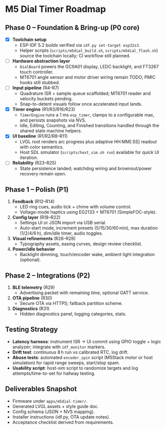 # M5 Dial Timer Roadmap

## Phase 0 – Foundation & Bring-up (P0 core)

- [x] **Toolchain setup**
  - ESP-IDF 5.2 builds verified via `idf.py set-target esp32s3`.
  - Helper scripts (`scripts/m5dial_build.sh`, `scripts/m5dial_flash.sh`) source the toolchain locally; CI workflow still planned.
- [ ] **Hardware abstraction layer**
  - `DialBoard` powers the GC9A01 display, LEDC backlight, and FT3267 touch controller.
  - MT6701 angle sensor and motor driver wiring remain TODO; PMIC hooks still stubbed.
- [ ] **Input pipeline** (R4–R7)
  - Quadrature ISR + sample queue scaffolded; MT6701 reader and velocity buckets pending.
  - Snap-to-detent visuals follow once accelerated input lands.
- [x] **Timer engine** (R1/R3/R16/R23)
  - `TimerEngine` runs a 1 ms `esp_timer`, clamps to a configurable max, and persists snapshots via NVS.
  - Idle, Editing, Counting, and Finished transitions handled through the shared state machine helpers.
- [x] **UI baseline** (R1/R2/R8–R11)
  - LVGL root renders arc progress plus adaptive HH:MM[:SS] readout with color semantics.
  - Host SDL simulator (`scripts/host_sim.sh run`) available for quick UI iteration.
- [ ] **Reliability** (R23–R25)
  - State persistence landed; watchdog wiring and brownout/power recovery remain open.

## Phase 1 – Polish (P1)

1. **Feedback** (R12–R14)
   - LED ring cues, audio tick + chime with volume control.
   - Voltage-mode haptics using EG2133 + MT6701 (SimpleFOC-style).
2. **Config layer** (R18–R22)
   - Settings UI or JSON import via USB serial.
   - Auto-start mode, increment presets (5/15/30/60 min), max duration (1/2/4/6 h), dim/idle timer, audio toggles.
3. **Visual refinements** (R26–R28)
   - Typography assets, easing curves, design review checklist.
4. **Power/idle behavior**
   - Backlight dimming, touch/encoder wake, ambient light integration (optional).

## Phase 2 – Integrations (P2)

1. **BLE telemetry** (R29)
   - Advertising packet with remaining time, optional GATT service.
2. **OTA pipeline** (R30)
   - Secure OTA via HTTPS; fallback partition scheme.
3. **Diagnostics** (R31)
   - Hidden diagnostics panel, logging categories, stats.

## Testing Strategy

- **Latency harness**: instrument ISR → UI commit using GPIO toggle + logic analyzer; integrate with `idf_monitor` markers.
- **Drift test**: continuous 8 h run vs calibrated RTC, log drift.
- **Abuse tests**: automated `encoder_spin` script (M5Stack motor or host simulation) for rapid range sweeps, start/stop spam.
- **Usability script**: host-sim script to randomize targets and log attempts/time-to-set for hallway testing.

## Deliverables Snapshot

- Firmware under `apps/m5dial-timer/`.
- Generated LVGL assets + style guide doc.
- Config schema (JSON + NVS mapping).
- Installer instructions (idf.py, OTA update notes).
- Acceptance checklist derived from requirements.
